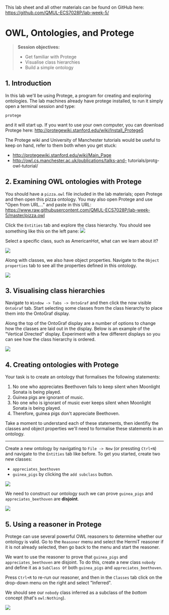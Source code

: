 This lab sheet and all other materials can be found on GitHub here: https://github.com/QMUL-ECS7028P/lab-week-5/

# OWL, Ontologies, and Protege
> **Session objectives:**
>   - Get familiar with Protege
>   - Visualise class hierarchies
>   - Build a simple ontology
    
## 1. Introduction
In this lab we'll be using Protege, a program for creating and exploring ontologies. The lab machines already have protege installed, to run it simply open a terminal session and type:

```
protege
```

and it will start up. If you want to use your own computer, you can download Protege here: http://protegewiki.stanford.edu/wiki/Install_Protege5

The Protege wiki and University of Manchester tutorials would be useful to keep on hand, refer to them both when you get stuck:
  - http://protegewiki.stanford.edu/wiki/Main_Page
  - http://owl.cs.manchester.ac.uk/publications/talks-and- tutorials/protg-owl-tutorial/
  
## 2. Examining OWL ontologies with Protege
You should have a `pizza.owl` file included in the lab materials; open Protege and then open this pizza ontology. You may also open Protege and use "Open from URL..." and paste in this URL: https://www.raw.githubusercontent.com/QMUL-ECS7028P/lab-week-5/master/pizza.owl

Click the `Entities` tab and explore the class hierarchy. You should see something like this on the left pane:
![](https://github.com/QMUL-ECS735P/lab-week-5/raw/master/01-class-hierarchy.png)

Select a specific class, such as AmericanHot, what can we learn about it? 

![](https://github.com/QMUL-ECS735P/lab-week-5/raw/master/02-class-description.png)

Along with classes, we also have object properties. Navigate to the `Object properties` tab to see all the properties defined in this ontology.

![](https://github.com/QMUL-ECS735P/lab-week-5/raw/master/03-object-properties.png)

## 3. Visualising class hierarchies
Navigate to `Window -> Tabs -> OntoGraf` and then click the now visible `OntoGraf` tab. Start selecting some classes from the class hierarchy to place them into the OntoGraf display.

Along the top of the OntoGraf display are a number of options to change how the classes are laid out in the display. Below is an example of the "Vertical Directed" display. Experiment with a few different displays so you can see how the class hierarchy is ordered.

![](https://github.com/QMUL-ECS735P/lab-week-5/raw/master/04-ontograf.png)

## 4. Creating ontologies with Protege
Your task is to create an ontology that formalises the following statements:

1) No one who appreciates Beethoven fails to keep silent when Moonlight Sonata is being played.
2) Guinea pigs are ignorant of music.
3) No one who is ignorant of music ever keeps silent when Moonlight Sonata is being played.
4) Therefore, guinea pigs don't appreciate Beethoven.

Take a moment to understand each of these statements, then identifiy the classes and object properties we'll need to formalise these statements in an ontology.

---

Create a new ontology by navigating to `File -> New` (or pressting `Ctrl+N`) and navigate to the `Entities` tab like before. To get you started, create two new classes:
- `appreciates_beethoven`
- `guinea_pigs`
by clicking the `add subclass` button. 

![](https://github.com/QMUL-ECS735P/lab-week-5/raw/master/05-add-subclass.png)


We need to construct our ontology such we can prove `guinea_pigs` and `appreciates_beethoven` are **disjoint**.

![](https://github.com/QMUL-ECS735P/lab-week-5/raw/master/06-disjoint-with.png)

## 5. Using a reasoner in Protege
Protege can use several powerful OWL reasoners to determine whether our ontology is valid. Go to the `Reasoner` menu and select the HermiT reasoner if it is not already selected, then go back to the menu and start the reasoner.

We want to use the reasoner to prove that `guinea_pigs` and `appreciates_beethoven` are disjoint. To do this, create a new class `nobody` and define it as a `SubClass Of` both `guinea_pigs` and `appreciates_beethoven`.

Press `Ctrl+R` to re-run our reasoner, and then in the `Classes` tab click on the drop-down menu on the right and select "Inferred".

We should see our `nobody` class inferred as a subclass of the _bottom_ concept (that's `owl:Nothing`).

![](https://github.com/QMUL-ECS735P/lab-week-5/raw/master/07-inferred-classes.png)
